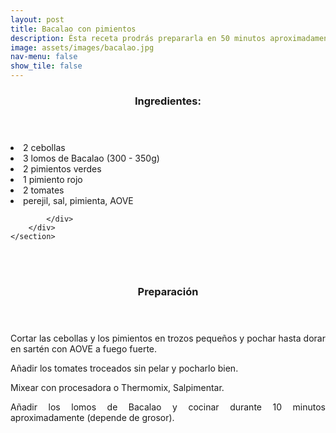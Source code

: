 ```yaml
---
layout: post
title: Bacalao con pimientos
description: Ésta receta prodrás prepararla en 50 minutos aproximadamente.
image: assets/images/bacalao.jpg
nav-menu: false
show_tile: false
---
```


<!-- Two -->
<section id="one" class="spotlights">
	<section>
		<div class="content">
			<div class="inner">
				<header class="major">
					<h3>Ingredientes:</h3>
				</header>
				<p><li>2 cebollas</li>
				<li>3 lomos de Bacalao (300 - 350g)</li>
				<li>2 pimientos verdes</li>
        			<li>1 pimiento rojo</li>
        			<li>2 tomates</li>
        			<li>perejil, sal, pimienta, AOVE</li></p>
				
			</div>
		</div>
	</section>

<br />
<br />
<p> </p>
<p> </p>

<header class="major">
	<h3>Preparación</h3>
</header>
<p align="justify">Cortar las cebollas y los pimientos en trozos
pequeños y pochar hasta dorar en sartén con
AOVE a fuego fuerte.</p>

<p align="justify">Añadir los tomates troceados sin pelar y pocharlo
bien.</p>

<p align="justify">Mixear con procesadora o Thermomix,
Salpimentar.</p>

<p align="justify">Añadir los lomos de Bacalao y cocinar durante 10
minutos aproximadamente (depende de grosor).</p>		
</section>

